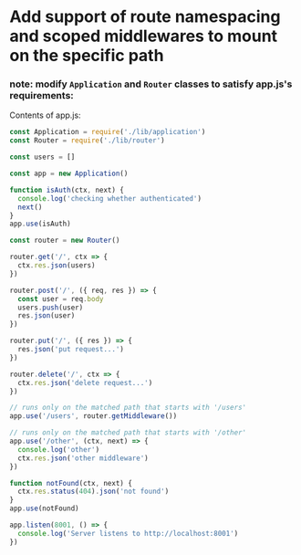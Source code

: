 # Add support of route namespacing and scoped middlewares to mount on the specific path

### note: modify `Application` and `Router` classes to satisfy app.js's requirements:

Contents of app.js:

```js
const Application = require('./lib/application')
const Router = require('./lib/router')

const users = []

const app = new Application()

function isAuth(ctx, next) {
  console.log('checking whether authenticated')
  next()
}
app.use(isAuth)

const router = new Router()

router.get('/', ctx => {
  ctx.res.json(users)
})

router.post('/', ({ req, res }) => {
  const user = req.body
  users.push(user)
  res.json(user)
})

router.put('/', ({ res }) => {
  res.json('put request...')
})

router.delete('/', ctx => {
  ctx.res.json('delete request...')
})

// runs only on the matched path that starts with '/users'
app.use('/users', router.getMiddleware())

// runs only on the matched path that starts with '/other'
app.use('/other', (ctx, next) => {
  console.log('other')
  ctx.res.json('other middleware')
})

function notFound(ctx, next) {
  ctx.res.status(404).json('not found')
}
app.use(notFound)

app.listen(8001, () => {
  console.log('Server listens to http://localhost:8001')
})

```
